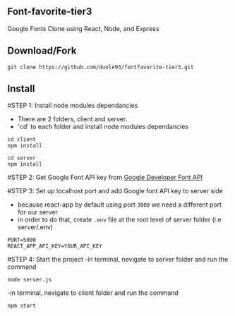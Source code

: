 ## Font-favorite-tier3

Google Fonts Clone using React, Node, and Express


## Download/Fork 

`git clone https://github.com/duole93/fontfavorite-tier3.git`

## Install

#STEP 1: Install node modules dependancies

- There are 2 folders, client and server.
- 'cd' to each folder and install node modules dependancies

```
cd client
npm install
 ```
```
cd server
npm install
``` 

#STEP 2: Get Google Font API key from [Google Developer Font API](https://developers.google.com/fonts/docs/developer_api)

#STEP 3: Set up localhost port and add Google font API key to server side
- because react-app by default using port `3000` we need a different port for our server
- in order to do that, create `.env` file at the root level of server folder (i.e server/.env)

```
PORT=5000
REACT_APP_API_KEY=YOUR_API_KEY
```

#STEP 4: Start the project
-in terminal, nevigate to server folder and run the command

`node server.js`

-in terminal, nevigate to client folder and run the command

`npm start`


